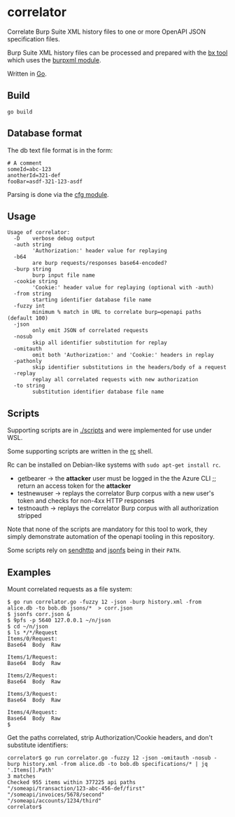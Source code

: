 # correlator

Correlate Burp Suite XML history files to one or more OpenAPI JSON specification files. 

Burp Suite XML history files can be processed and prepared with the [bx tool](https://github.com/seh-msft/bx) which uses the [burpxml module](https://github.com/seh-msft/burpxml). 

Written in [Go](https://golang.org). 

## Build

	go build

## Database format

The db text file format is in the form:

```
# A comment
someId=abc-123
anotherId=321-def
fooBar=asdf-321-123-asdf
```

Parsing is done via the [cfg module](https://github.com/seh-msft/cfg). 

## Usage

```
Usage of correlator:
  -D    verbose debug output
  -auth string
        'Authorization:' header value for replaying
  -b64
        are burp requests/responses base64-encoded?
  -burp string
        burp input file name
  -cookie string
        'Cookie:' header value for replaying (optional with -auth)
  -from string
        starting identifier database file name
  -fuzzy int
        minimum % match in URL to correlate burp↔openapi paths (default 100)
  -json
        only emit JSON of correlated requests
  -nosub
        skip all identifier substitution for replay
  -omitauth
        omit both 'Authorization:' and 'Cookie:' headers in replay
  -pathonly
        skip identifier substitutions in the headers/body of a request
  -replay
        replay all correlated requests with new authorization
  -to string
        substitution identifier database file name
```

## Scripts

Supporting scripts are in [./scripts](./scripts) and were implemented for use under WSL.

Some supporting scripts are written in the [rc](https://github.com/rakitzis/rc) shell. 

Rc can be installed on Debian-like systems with `sudo apt-get install rc`. 

* getbearer → the **attacker** user must be logged in the the Azure CLI ;; return an access token for the **attacker**
* testnewuser → replays the correlator Burp corpus with a new user's token and checks for non-4xx HTTP responses
* testnoauth → replays the correlator Burp corpus with all authorization stripped

Note that none of the scripts are mandatory for this tool to work, they simply demonstrate automation of the openapi tooling in this repository. 

Some scripts rely on [sendhttp](https://github.com/seh-msft/sendhttp) and [jsonfs](https://github.com/droyo/jsonfs) being in their `PATH`. 

## Examples

Mount correlated requests as a file system:

```
$ go run correlator.go -fuzzy 12 -json -burp history.xml -from alice.db -to bob.db jsons/*  > corr.json
$ jsonfs corr.json &
$ 9pfs -p 5640 127.0.0.1 ~/n/json
$ cd ~/n/json
$ ls */*/Request
Items/0/Request:
Base64  Body  Raw

Items/1/Request:
Base64  Body  Raw

Items/2/Request:
Base64  Body  Raw

Items/3/Request:
Base64  Body  Raw

Items/4/Request:
Base64  Body  Raw
$ 
```

Get the paths correlated, strip Authorization/Cookie headers, and don't substitute identifiers:

```
correlator$ go run correlator.go -fuzzy 12 -json -omitauth -nosub -burp history.xml -from alice.db -to bob.db specifications/* | jq '.Items[].Path'
3 matches
Checked 955 items within 377225 api paths
"/someapi/transaction/123-abc-456-def/first"
"/someapi/invoices/5678/second"
"/someapi/accounts/1234/third"
correlator$
```
